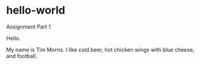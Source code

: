 # hello-world
Assignment Part 1

Hello.

My name is Tim Morris. 
I like cold beer, hot chicken wings with blue cheese, and football.
